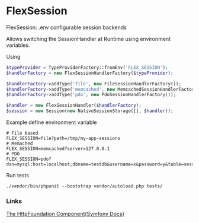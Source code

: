 # FlexSession
FlexSession: .env configurable session backends

Allows switching the SessionHandler at Runtime using environment variables.

Using
```php
$typeProvider = TypeProviderFactory::fromEnv('FLEX_SESSION');
$handlerFactory = new FlexSessionHandlerFactory($typeProvider);

$handlerFactory->addType('file', new FileSessionHandlerFactory());
$handlerFactory->addType('memcached', new MemcachedSessionHandlerFactory());
$handlerFactory->addType('pdo', new PdoSessionHandlerFactory());

$handler = new FlexSessionHandler($handlerFactory);
$session = new Session(new NativeSessionStorage([], $handler));
```

Example define environment variable
```
# File based
FLEX_SESSION=file?path=/tmp/my-app-sessions
# Memached
FLEX_SESSION=memcached?server=127.0.0.1
# PDO
FLEX_SESSION=pdo?dsn=mysql:host=localhost;dbname=testdb&username=x&password=y&table=session_table
```

Run tests
```
./vendor/bin/phpunit --bootstrap vendor/autoload.php tests/
```

### Links

[The HttpFoundation Component(Symfony Docs)](https://symfony.com/doc/current/components/http_foundation.html)